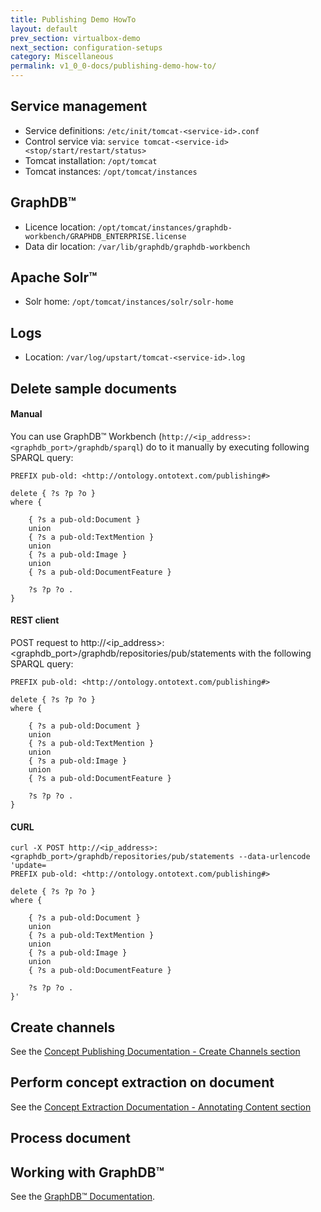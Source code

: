 ```yaml
---
title: Publishing Demo HowTo
layout: default
prev_section: virtualbox-demo
next_section: configuration-setups
category: Miscellaneous
permalink: v1_0_0-docs/publishing-demo-how-to/
---
```

## Service management
* Service definitions:
`/etc/init/tomcat-<service-id>.conf`
* Control service via:
`service tomcat-<service-id> <stop/start/restart/status>`
* Tomcat installation:
`/opt/tomcat`
* Tomcat instances:
`/opt/tomcat/instances`


## GraphDB™
* Licence location: `/opt/tomcat/instances/graphdb-workbench/GRAPHDB_ENTERPRISE.license`
* Data dir location: `/var/lib/graphdb/graphdb-workbench`

## Apache Solr™
* Solr home: `/opt/tomcat/instances/solr/solr-home`

## Logs
* Location: `/var/log/upstart/tomcat-<service-id>.log`

## Delete sample documents

#### Manual
You can use GraphDB™ Workbench (`http://<ip_address>:<graphdb_port>/graphdb/sparql`) do to it manually by executing following SPARQL query:

```
PREFIX pub-old: <http://ontology.ontotext.com/publishing#>

delete { ?s ?p ?o }
where {

    { ?s a pub-old:Document }
    union
    { ?s a pub-old:TextMention }
    union
    { ?s a pub-old:Image }
    union
    { ?s a pub-old:DocumentFeature }

    ?s ?p ?o .
}
```

#### REST client
POST request to http://<ip_address>:<graphdb_port>/graphdb/repositories/pub/statements with the following SPARQL query:

```
PREFIX pub-old: <http://ontology.ontotext.com/publishing#>

delete { ?s ?p ?o }
where {

    { ?s a pub-old:Document }
    union
    { ?s a pub-old:TextMention }
    union
    { ?s a pub-old:Image }
    union
    { ?s a pub-old:DocumentFeature }

    ?s ?p ?o .
}
```


#### CURL

```
curl -X POST http://<ip_address>:<graphdb_port>/graphdb/repositories/pub/statements --data-urlencode 'update=
PREFIX pub-old: <http://ontology.ontotext.com/publishing#>

delete { ?s ?p ?o }
where {

    { ?s a pub-old:Document }
    union
    { ?s a pub-old:TextMention }
    union
    { ?s a pub-old:Image }
    union
    { ?s a pub-old:DocumentFeature }

    ?s ?p ?o .
}'
```

## Create channels
See the [Concept Publishing Documentation - Create Channels section](http://ontotext-ad.github.io/concept-extraction-docs/v1_3_1-docs/annotating_content/)

## Perform concept extraction on document
See the [Concept Extraction Documentation - Annotating Content section](http://ontotext-ad.github.io/concept-extraction-docs/v1_3_1-docs/annotating_content/)

## Process document

## Working with GraphDB™
See the [GraphDB™ Documentation](http://graphdb.ontotext.com/).
